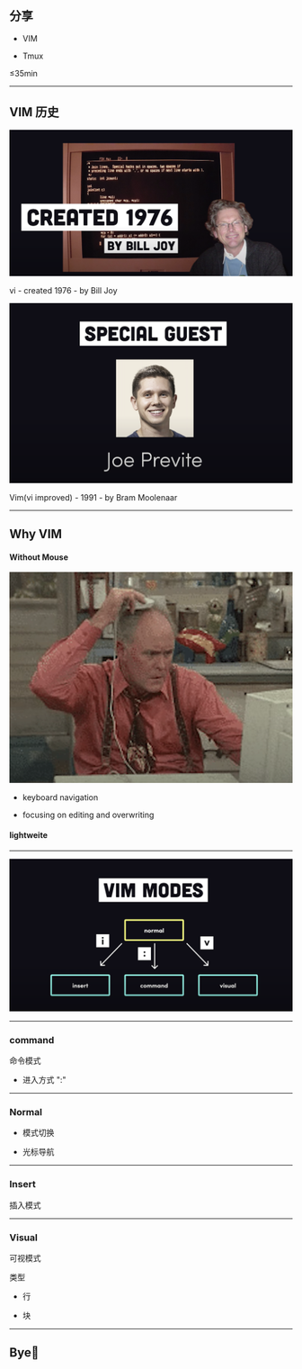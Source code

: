<!-- classes: title -->

## 分享

- VIM

- Tmux


≤35min


---

## VIM 历史

<!-- block-start: grid -->

<!-- block-start: column -->

![vi](./vi-creator.png)

vi - created 1976 - by Bill Joy

<!-- block-end -->

<!-- block-start: column -->

![vim](./vim-creator.png)

Vim(vi improved) - 1991 - by Bram Moolenaar

<!-- block-end -->

<!-- block-end -->

---

## Why VIM


<!-- block-start: grid -->

<!-- block-start: column -->

#### Without Mouse

![with-mouse](./him.png)

- keyboard navigation

- focusing on editing and overwriting

<!-- block-end -->

<!-- block-start: column -->

#### lightweite

<!-- block-end -->

<!-- block-end -->

---

<!-- section-title: vim-mode -->

![vim-mode](./vim-mode.png)

---

### command

命令模式

- 进入方式 ":"

---

### Normal

- 模式切换

- 光标导航

---


### Insert

插入模式

---

### Visual

可视模式

类型

- 行

- 块

---


<!-- section-title: Bye👋 -->

## Bye👋
